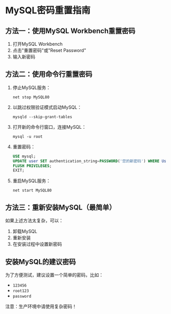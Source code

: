 # MySQL密码重置指南

## 方法一：使用MySQL Workbench重置密码

1. 打开MySQL Workbench
2. 点击"重置密码"或"Reset Password"
3. 输入新密码

## 方法二：使用命令行重置密码

1. 停止MySQL服务：
   ```
   net stop MySQL80
   ```

2. 以跳过权限验证模式启动MySQL：
   ```
   mysqld --skip-grant-tables
   ```

3. 打开新的命令行窗口，连接MySQL：
   ```
   mysql -u root
   ```

4. 重置密码：
   ```sql
   USE mysql;
   UPDATE user SET authentication_string=PASSWORD('您的新密码') WHERE User='root';
   FLUSH PRIVILEGES;
   EXIT;
   ```

5. 重启MySQL服务：
   ```
   net start MySQL80
   ```

## 方法三：重新安装MySQL（最简单）

如果上述方法太复杂，可以：
1. 卸载MySQL
2. 重新安装
3. 在安装过程中设置新密码

## 安装MySQL的建议密码

为了方便测试，建议设置一个简单的密码，比如：
- `123456`
- `root123`
- `password`

注意：生产环境中请使用复杂密码！